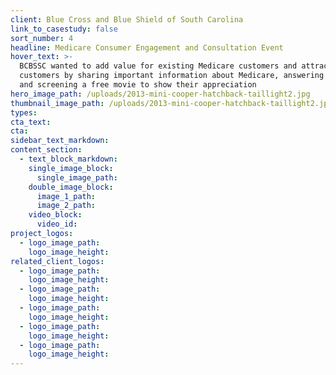 ```yaml
---
client: Blue Cross and Blue Shield of South Carolina
link_to_casestudy: false
sort_number: 4
headline: Medicare Consumer Engagement and Consultation Event
hover_text: >-
  BCBSSC wanted to add value for existing Medicare customers and attract new
  customers by sharing important information about Medicare, answering questions
  and screening a free movie to show their appreciation
hero_image_path: /uploads/2013-mini-cooper-hatchback-taillight2.jpg
thumbnail_image_path: /uploads/2013-mini-cooper-hatchback-taillight2.jpg
types:
cta_text:
cta:
sidebar_text_markdown:
content_section:
  - text_block_markdown:
    single_image_block:
      single_image_path:
    double_image_block:
      image_1_path:
      image_2_path:
    video_block:
      video_id:
project_logos:
  - logo_image_path:
    logo_image_height:
related_client_logos:
  - logo_image_path:
    logo_image_height:
  - logo_image_path:
    logo_image_height:
  - logo_image_path:
    logo_image_height:
  - logo_image_path:
    logo_image_height:
  - logo_image_path:
    logo_image_height:
---
```

